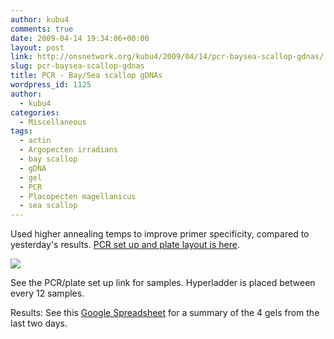 ```yaml
---
author: kubu4
comments: true
date: 2009-04-14 19:34:06+00:00
layout: post
link: http://onsnetwork.org/kubu4/2009/04/14/pcr-baysea-scallop-gdnas/
slug: pcr-baysea-scallop-gdnas
title: PCR - Bay/Sea scallop gDNAs
wordpress_id: 1125
author:
  - kubu4
categories:
  - Miscellaneous
tags:
  - actin
  - Argopecten irradians
  - bay scallop
  - gDNA
  - gel
  - PCR
  - Placopecten magellanicus
  - sea scallop
---
```


Used higher annealing temps to improve primer specificity, compared to yesterday's results. [PCR set up and plate layout is here](http://eagle.fish.washington.edu/Arabidopsis/Notebook%20Workup%20Files/20090414-02.png).

![](http://eagle.fish.washington.edu/Arabidopsis/20090414-01.JPG)

See the PCR/plate set up link for samples. Hyperladder is placed between every 12 samples.

Results: See this [Google Spreadsheet](https://spreadsheets.google.com/ccc?key=pwrSWt05L-jYWIFJ9BRI9Qg&hl=en) for a summary of the 4 gels from the last two days.
